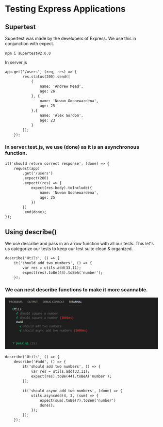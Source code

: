# Testing Express Applications

## Supertest
Supertest was made by the developers of Express. We use this in conjunction with expect.

`npm i supertest@2.0.0`

In server.js

```
app.get('/users', (req, res) => {
        res.status(200).send([
            {
                name: 'Andrew Mead',
                age: 26
            }, {
                name: 'Nuwan Goonewardena',
                age: 25
            },{
                name: 'Alex Gordon',
                age: 23
            }
        ]);
    });
```

### In server.test.js, we use (done) as it is an asynchronous function.


```
it('should return correct response', (done) => {
    request(app)
        .get('/users')
        .expect(200)
        .expect((res) => {
            expect(res.body).toInclude({
                name: 'Nuwan Goonewardena',
                age: 25
            })
        })
        .end(done);     
});
```

## Using describe()
We use describe and pass in an arrow function with all our tests. 
This let's us categorize our tests to keep our test suite clean & organized.

```
describe('Utils', () => {
    it('should add two numbers', () => {
        var res = utils.add(33,11);
        expect(res).toBe(44).toBeA('number');
    });
```

### We can nest describe functions to make it more scannable.

![Nested describe() functions](https://github.com/nugoo1/testing-with-node/blob/master/nested-describe-functions.PNG)

```
describe('Utils', () => {
    describe('#add', () => {
        it('should add two numbers', () => {
            var res = utils.add(33,11);
            expect(res).toBe(44).toBeA('number');
        });
        
        it('should async add two numbers', (done) => {
            utils.asyncAdd(4, 3, (sum) => {
                expect(sum).toBe(7).toBeA('number')
                done();
            });
        });
    });
```